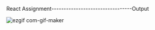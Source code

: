 React Assignment---------------------------------Output


![ezgif com-gif-maker](https://user-images.githubusercontent.com/82250898/213498579-e3fd1b13-52a5-4132-92cb-07b26b0328e5.gif)

